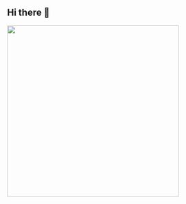 ## Hi there 👋
<picture>
  <img src="https://github.com/JohanSolo82/JohanSolo82/blob/main/DALL%C2%B7E%202024-10-30%2012.52.05%20-%20A%20young%20boy%2C%20viewed%20from%20behind%2C%20sits%20quietly%20by%20a%20serene%20woodland%20pond%2C%20surrounded%20by%20tall%20trees%20and%20gentle%2C%20natural%20light.%20From%20his%20ears%2C%20a%20surreal%20.webp" height="400px" width="400px">
</picture>
<!--
**JohanSolo82/JohanSolo82** is a ✨ _special_ ✨ repository because its `README.md` (this file) appears on your GitHub profile.

Here are some ideas to get you started:

- 🔭 I’m currently working on ...
- 🌱 I’m currently learning ...
- 👯 I’m looking to collaborate on ...
- 🤔 I’m looking for help with ...
- 💬 Ask me about ...
- 📫 How to reach me: ...
- 😄 Pronouns: ...
- ⚡ Fun fact: ...
-->

